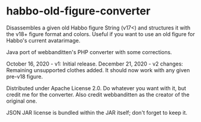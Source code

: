 # habbo-old-figure-converter
Disassembles a given old Habbo figure String (v17&lt;) and structures it with the v18+ figure format and colors.
Useful if you want to use an old figure for Habbo's current avatarimage.

Java port of webbanditten's PHP converter with some corrections.

October 16, 2020 - v1: Initial release.
December 21, 2020 - v2 changes: Remaining unsupported clothes added. It should now work with any given pre-v18 figure.

Distributed under Apache License 2.0.
Do whatever you want with it, but credit me for the converter.
Also credit webbanditten as the creator of the original one.

JSON JAR license is bundled within the JAR itself; don't forget to keep it.
